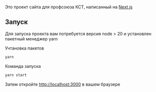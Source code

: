 Это проект сайта для профсоюза КСТ, написанный на [Next.js](https://nextjs.org/)

## Запуск

Для запуска проекта вам потребуется версия node > 20 и установлен пакетный менеджер yarn

Учтановка пакетов

```bash
yarn
```

Команда запуска

```bash
yarn start
```

Затем откройте [http://localhost:3000](http://localhost:3000) в вашем браузере

